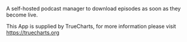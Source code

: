 

A self-hosted podcast manager to download episodes as soon as they become live.

This App is supplied by TrueCharts, for more information please visit https://truecharts.org
